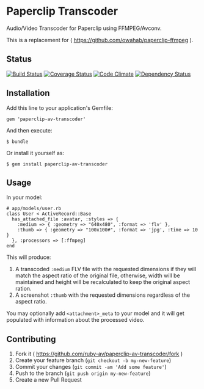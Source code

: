 # Paperclip Transcoder

Audio/Video Transcoder for Paperclip using FFMPEG/Avconv.

This is a replacement for ( https://github.com/owahab/paperclip-ffmpeg ).

## Status

[![Build Status](https://travis-ci.org/ruby-av/paperclip-av-transcoder.svg?branch=master)](https://travis-ci.org/ruby-av/paperclip-av-transcoder)
[![Coverage Status](https://coveralls.io/repos/ruby-av/paperclip-av-transcoder/badge.png?branch=master)](https://coveralls.io/r/ruby-av/paperclip-av-transcoder?branch=master)
[![Code Climate](https://codeclimate.com/github/ruby-av/paperclip-av-transcoder/badges/gpa.svg)](https://codeclimate.com/github/ruby-av/paperclip-av-transcoder)
[![Dependency Status](https://gemnasium.com/ruby-av/paperclip-av-transcoder.svg)](https://gemnasium.com/ruby-av/paperclip-av-transcoder)

## Installation

Add this line to your application's Gemfile:

    gem 'paperclip-av-transcoder'

And then execute:

    $ bundle

Or install it yourself as:

    $ gem install paperclip-av-transcoder

## Usage

In your model:

    # app/models/user.rb
    class User < ActiveRecord::Base
      has_attached_file :avatar, :styles => {
        :medium => { :geometry => "640x480", :format => 'flv' },
        :thumb => { :geometry => "100x100#", :format => 'jpg', :time => 10 }
      }, :processors => [:ffmpeg]
    end

This will produce:

1. A transcoded `:medium` FLV file with the requested dimensions if they will match the aspect ratio of the original file, otherwise, width will be maintained and height will be recalculated to keep the original aspect ration.
2. A screenshot `:thumb` with the requested dimensions regardless of the aspect ratio.

You may optionally add `<attachment>_meta` to your model and it will get populated with information about the processed video.

## Contributing

1. Fork it ( https://github.com/ruby-av/paperclip-av-transcoder/fork )
2. Create your feature branch (`git checkout -b my-new-feature`)
3. Commit your changes (`git commit -am 'Add some feature'`)
4. Push to the branch (`git push origin my-new-feature`)
5. Create a new Pull Request
